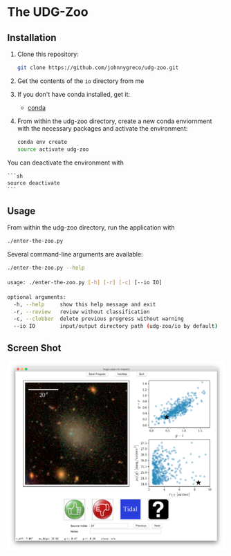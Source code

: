 # The UDG-Zoo

## Installation

1. Clone this repository:
	
	```sh
	git clone https://github.com/johnnygreco/udg-zoo.git
	```

2. Get the contents of the `io` directory from me

3. If you don't have conda installed, get it:
	* [conda](https://conda.io/miniconda.html)
	
4. From within the udg-zoo directory, create a new conda enviornment with the necessary packages and activate the environment: 

	```sh
	conda env create
	source activate udg-zoo
	```
You can deactivate the environment with

	```sh 
	source deactivate
	```
	
## Usage

From within the udg-zoo directory, run the application with

```sh
./enter-the-zoo.py
```

Several command-line arguments are available:

```sh
./enter-the-zoo.py --help

usage: ./enter-the-zoo.py [-h] [-r] [-c] [--io IO]

optional arguments:
  -h, --help     show this help message and exit
  -r, --review   review without classification
  -c, --clobber  delete previous progress without warning
  --io IO        input/output directory path (udg-zoo/io by default)
```

## Screen Shot

![](screen-shot.png)
